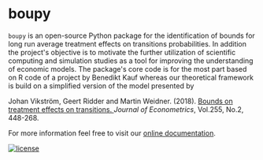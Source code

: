 # boupy

``boupy``  is an open-source Python package for the identification of bounds for long run average treatment effects on transitions probabilities. In addition the project's objective is to motivate the further utilization of scientific computing and simulation studies as a tool for improving the understanding of economic models.
The package's core code is for the most part based on R code of a project by Benedikt Kauf whereas our theoretical framework is build on a simplified version of the model presented by

Johan Vikström, Geert Ridder and Martin Weidner. (2018). [Bounds on treatment effects on transitions.
](https://www.sciencedirect.com/science/article/pii/S0304407618300605) *Journal of Econometrics*, Vol.255, No.2, 448-268.


For more information feel free to visit our [online documentation]().


[![license](https://img.shields.io/github/license/mashape/apistatus.svg?maxAge=2592000)]()
